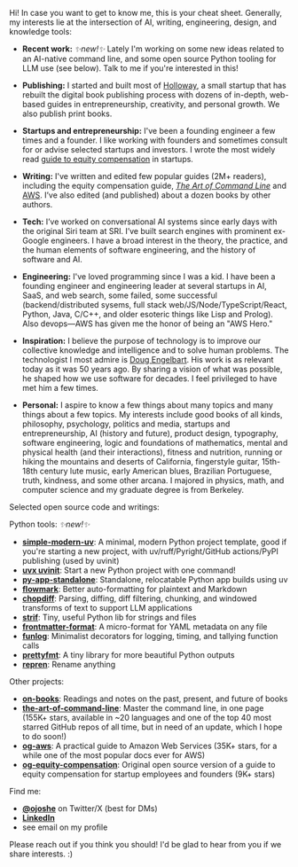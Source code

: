 Hi! In case you want to get to know me, this is your cheat sheet. Generally, my interests lie at the intersection of AI, writing, engineering, design, and knowledge tools:

- **Recent work:**  *✨new!✨*  Lately I'm working on some new ideas related to an AI-native command line, and some open source Python tooling for LLM use (see below). Talk to me if you're interested in this!

- **Publishing:** I started and built most of [Holloway](https://www.holloway.com/catalog), a small startup that has rebuilt the digital book publishing process with dozens of in-depth, web-based guides in entrepreneurship, creativity, and personal growth. We also publish print books.


- **Startups and entrepreneurship:** I've been a founding engineer a few times and a founder. I like working with founders and sometimes consult for or advise selected startups and investors. I wrote the most widely read [guide to equity compensation](https://www.holloway.com/g/equity-compensation) in startups.
  
- **Writing:** I've written and edited few popular guides (2M+ readers), including the equity compensation guide, [*The Art of Command Line*](https://github.com/jlevy/the-art-of-command-line) and [AWS](https://github.com/open-guides/og-aws). I’ve also edited (and published) about a dozen books by other authors.

- **Tech:** I’ve worked on conversational AI systems since early days with the original Siri team at SRI. I’ve built search engines with prominent ex-Google engineers. I have a broad interest in the theory, the practice, and the human elements of software engineering, and the history of software and AI.
  
- **Engineering:** I've loved programming since I was a kid. I have been a founding engineer and engineering leader at several startups in AI, SaaS, and web search, some failed, some successful (backend/distributed sysems, full stack web/JS/Node/TypeScript/React, Python, Java, C/C++, and older esoteric things like Lisp and Prolog). Also devops—AWS has given me the honor of being an "AWS Hero."

- **Inspiration:** I believe the purpose of technology is to improve our collective knowledge and intelligence and to solve human problems. The technologist I most admire is [Doug Engelbart](https://en.wikipedia.org/wiki/Douglas_Engelbart). His work is as relevant today as it was 50 years ago. By sharing a vision of what was possible, he shaped how we use software for decades. I feel privileged to have met him a few times.
  
- **Personal:** I aspire to know a few things about many topics and many things about a few topics. My interests include good books of all kinds, philosophy, psychology, politics and media, startups and entrepreneurship, AI (history and future), product design, typography, software engineering, logic and foundations of mathematics, mental and physical health (and their interactions), fitness and nutrition, running or hiking the mountains and deserts of California, fingerstyle guitar, 15th-18th century lute music, early American blues, Brazilian Portuguese, truth, kindness, and some other arcana. I majored in physics, math, and computer science and my graduate degree is from Berkeley.

Selected open source code and writings:

Python tools:  *✨new!✨* 


- [**simple-modern-uv**](https://github.com/jlevy/simple-modern-uv): A minimal, modern Python project template, good if you're starting a new project, with uv/ruff/Pyright/GitHub actions/PyPI publishing (used by uvinit)
- [**uvx uvinit**](https://git.new/uvinit): Start a new Python project with one command!
- [**py-app-standalone**](https://github.com/jlevy/py-app-standalone): Standalone, relocatable Python app builds using uv
- [**flowmark**](https://github.com/jlevy/flowmark): Better auto-formatting for plaintext and Markdown
- [**chopdiff**](https://github.com/jlevy/chopdiff): Parsing, diffing, diff filtering, chunking, and windowed transforms of text to support LLM applications
- [**strif**](https://github.com/jlevy/strif): Tiny, useful Python lib for strings and files
- [**frontmatter-format**](https://github.com/jlevy/frontmatter-format): A micro-format for YAML metadata on any file
- [**funlog**](https://github.com/jlevy/funlog): Minimalist decorators for logging, timing, and tallying function calls
- [**prettyfmt**](https://github.com/jlevy/prettyfmt): A tiny library for more beautiful Python outputs
- [**repren**](https://github.com/jlevy/repren): Rename anything

Other projects:

- [**on-books**](https://github.com/jlevy/on-books): Readings and notes on the past, present, and future of books
- [**the-art-of-command-line**](https://github.com/jlevy/the-art-of-command-line): Master the command line, in one page (155K+ stars, available in ~20 languages and one of the top 40 most starred GitHub repos of all time, but in need of an update, which I hope to do soon!)
- [**og-aws**](https://github.com/open-guides/og-aws): A practical guide to Amazon Web Services (35K+ stars, for a while one of the most popular docs ever for AWS)
- [**og-equity-compensation**](https://github.com/jlevy/og-equity-compensation): Original open source version of a guide to equity compensation for startup employees and founders (9K+ stars)

Find me:

- [**@ojoshe**](https://twitter.com/ojoshe) on Twitter/X (best for DMs) 
- [**LinkedIn**](https://www.linkedin.com/in/jlevy/)
- see email on my profile

Please reach out if you think you should! I'd be glad to hear from you if we share interests. :)

